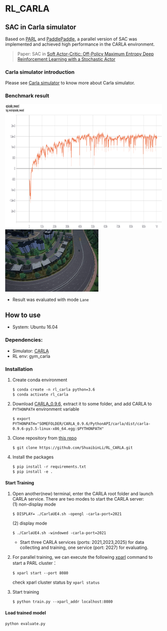 # RL_CARLA
## SAC in Carla simulator
Based on [PARL](https://github.com/PaddlePaddle/PARL) and [PaddlePaddle](https://github.com/PaddlePaddle/Paddle), 
a parallel version of SAC was implemented and achieved high performance in the CARLA environment.
> Paper: SAC in [Soft Actor-Critic: Off-Policy Maximum Entropy Deep Reinforcement Learning with a Stochastic Actor](https://arxiv.org/abs/1801.01290)

### Carla simulator introduction
Please see [Carla simulator](https://github.com/carla-simulator/carla/releases/tag/0.9.6) to know more about Carla simulator.

### Benchmark result
<img src=".benchmark/carla_sac.png" width = "1100" height ="400" alt="carla_sac"/>
<img src=".benchmark/Lane_bend.gif" width = "300" height ="200" alt="result"/>

+ Result was evaluated with mode `Lane`

## How to use
+ System: Ubuntu 16.04
### Dependencies:
+ Simulator: [CARLA](https://github.com/carla-simulator/carla/releases/tag/0.9.6)
+ RL env: gym_carla
### Installation 
1. Create conda environment
    ```env
    $ conda create -n rl_carla python=3.6
    $ conda activate rl_carla
    ```
2. Download [CARLA_0.9.6](https://github.com/carla-simulator/carla/releases/tag/0.9.6), 
   extract it to some folder, and add CARLA to `PYTHONPATH` environment variable
   ```
   $ export PYTHONPATH="SOMEFOLDER/CARLA_0.9.6/PythonAPI/carla/dist/carla-0.9.6-py3.5-linux-x86_64.egg:$PYTHONPATH"
   ```
3. Clone repository from [this repo](https://github.com/ShuaibinLi/RL_CARLA.git)
    ```clone
    $ git clone https://github.com/ShuaibinLi/RL_CARLA.git
    ```
4. Install the packages
    ```
    $ pip install -r requirements.txt
    $ pip install -e .
    ```

#### Start Training
1. Open another(new) terminal, enter the CARLA root folder and launch CARLA service. 
   There are two modes to start the CARLA server: <br>
   (1) non-display mode
    ```start env
    $ DISPLAY= ./CarlaUE4.sh -opengl -carla-port=2021
    ```
   (2) display mode
   ```start_env
   $ ./CarlaUE4.sh -windowed -carla-port=2021
   ```
   + Start three CARLA services (ports: 2021,2023,2025) for data collecting and training, 
     one service (port: 2027) for evaluating.
     
2. For parallel training, we can execute the following [xparl](https://parl.readthedocs.io/en/stable/parallel_training/setup.html) command to start a PARL cluster：
   ```Parallelization
   $ xparl start --port 8080
   ```
   check xparl cluster status by `xparl status`

3. Start training
   ```train
   $ python train.py --xparl_addr localhost:8080
   ```
#### Load trained model
```
python evaluate.py
